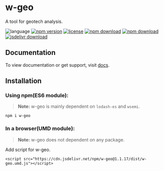 # w-geo
A tool for geotech analysis.

![language](https://img.shields.io/badge/language-JavaScript-orange.svg) 
[![npm version](http://img.shields.io/npm/v/w-geo.svg?style=flat)](https://npmjs.org/package/w-geo) 
[![license](https://img.shields.io/npm/l/w-geo.svg?style=flat)](https://npmjs.org/package/w-geo) 
[![npm download](https://img.shields.io/npm/dt/w-geo.svg)](https://npmjs.org/package/w-geo) 
[![npm download](https://img.shields.io/npm/dm/w-geo.svg)](https://npmjs.org/package/w-geo) 
[![jsdelivr download](https://img.shields.io/jsdelivr/npm/hm/w-geo.svg)](https://www.jsdelivr.com/package/npm/w-geo)

## Documentation
To view documentation or get support, visit [docs](https://yuda-lyu.github.io/w-geo/w-geo.html).

## Installation
### Using npm(ES6 module):
> **Note:** w-geo is mainly dependent on `lodash-es` and `wsemi`.
```alias
npm i w-geo
```

### In a browser(UMD module):
> **Note:** w-geo does not dependent on any package.

Add script for w-geo.
```alias
<script src="https://cdn.jsdelivr.net/npm/w-geo@1.1.17/dist/w-geo.umd.js"></script>
```
